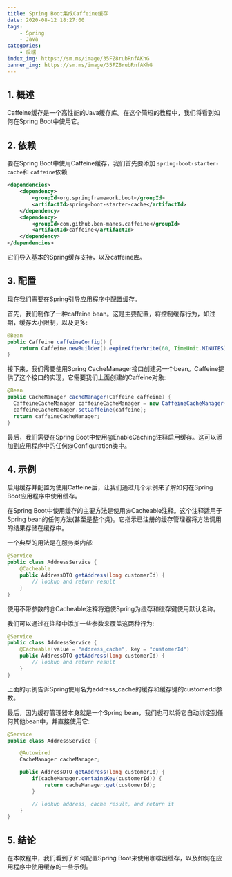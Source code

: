 ```yaml
---
title: Spring Boot集成Caffeine缓存
date: 2020-08-12 18:27:00
tags:
    - Spring
    - Java
categories:
    - 后端
index_img: https://sm.ms/image/35FZ8rubRnfAKhG
banner_img: https://sm.ms/image/35FZ8rubRnfAKhG
---
```


## 1. 概述
Caffeine缓存是一个高性能的Java缓存库。在这个简短的教程中，我们将看到如何在Spring Boot中使用它。

## 2. 依赖

要在Spring Boot中使用Caffeine缓存，我们首先要添加 `spring-boot-starter-cache`和 `caffeine`依赖

```xml
<dependencies>
    <dependency>
        <groupId>org.springframework.boot</groupId>
        <artifactId>spring-boot-starter-cache</artifactId>
    </dependency>
    <dependency>
        <groupId>com.github.ben-manes.caffeine</groupId>
        <artifactId>caffeine</artifactId>
    </dependency>
</dependencies>
```

它们导入基本的Spring缓存支持，以及caffeine库。

## 3. 配置
现在我们需要在Spring引导应用程序中配置缓存。

首先，我们制作了一种caffeine bean。这是主要配置，将控制缓存行为，如过期，缓存大小限制，以及更多:

```java
@Bean
public Caffeine caffeineConfig() {
    return Caffeine.newBuilder().expireAfterWrite(60, TimeUnit.MINUTES);
}
```

接下来，我们需要使用Spring CacheManager接口创建另一个bean。Caffeine提供了这个接口的实现，它需要我们上面创建的Caffeine对象:

```java
@Bean
public CacheManager cacheManager(Caffeine caffeine) {
  CaffeineCacheManager caffeineCacheManager = new CaffeineCacheManager();
  caffeineCacheManager.setCaffeine(caffeine);
  return caffeineCacheManager;
}
```

最后，我们需要在Spring Boot中使用@EnableCaching注释启用缓存。这可以添加到应用程序中的任何@Configuration类中。

## 4. 示例
启用缓存并配置为使用Caffeine后，让我们通过几个示例来了解如何在Spring Boot应用程序中使用缓存。

在Spring Boot中使用缓存的主要方法是使用@Cacheable注释。这个注释适用于Spring bean的任何方法(甚至是整个类)。它指示已注册的缓存管理器将方法调用的结果存储在缓存中。

一个典型的用法是在服务类内部:

```java
@Service
public class AddressService {
    @Cacheable
    public AddressDTO getAddress(long customerId) {
        // lookup and return result
    }
}
```

使用不带参数的@Cacheable注释将迫使Spring为缓存和缓存键使用默认名称。

我们可以通过在注释中添加一些参数来覆盖这两种行为:

```java
@Service
public class AddressService {
    @Cacheable(value = "address_cache", key = "customerId")
    public AddressDTO getAddress(long customerId) {
        // lookup and return result
    }
}
```

上面的示例告诉Spring使用名为address_cache的缓存和缓存键的customerId参数。

最后，因为缓存管理器本身就是一个Spring bean，我们也可以将它自动绑定到任何其他bean中，并直接使用它:

```java
@Service
public class AddressService {

    @Autowired
    CacheManager cacheManager;

    public AddressDTO getAddress(long customerId) {
        if(cacheManager.containsKey(customerId)) {
            return cacheManager.get(customerId);
        }

        // lookup address, cache result, and return it
    }
}
```

## 5. 结论

在本教程中，我们看到了如何配置Spring Boot来使用咖啡因缓存，以及如何在应用程序中使用缓存的一些示例。
